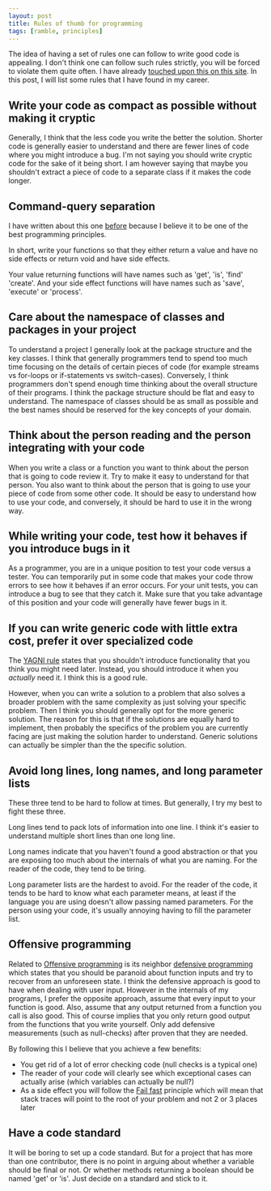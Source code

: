 ```yaml
---
layout: post
title: Rules of thumb for programming
tags: [ramble, principles]
---
```


The idea of having a set of rules one can follow to write
good code is appealing. I don't think one can follow such
rules strictly, you will be forced to violate them
quite often. I have already [touched upon this
on this site](https://plilja.se/breaking-principles/). In this
post, I will list some rules that I have found in my career.

## Write your code as compact as possible without making it cryptic

Generally, I think that the less code you write the better the solution. 
Shorter code is generally easier to understand and there are fewer
lines of code where you might introduce a bug. I'm not saying you
should write cryptic code for the sake of it being short. I am however
saying that maybe you shouldn't extract a piece of code to a separate
class if it makes the code longer.

## Command-query separation

I have written about this one [before](https://plilja.se/command-query-separation/) because I believe it to be one of the best programming principles.

In short, write your functions so that they either return a value and
have no side effects or return void and have side effects.

Your value returning functions will have names such as 'get', 'is', 'find'
'create'. And your side effect functions will have names such as 'save',
'execute' or 'process'.

## Care about the namespace of classes and packages in your project

To understand a project I generally look at the package structure and
the key classes. I think that generally programmers tend to spend too much
time focusing on the details of certain pieces of code (for example streams vs
for-loops or if-statements vs switch-cases). Conversely, I think programmers
don't spend enough time thinking about the overall structure of their programs.
I think the package structure should be flat and easy to understand. The namespace
of classes should be as small as possible and the best names should be
reserved for the key concepts of your domain.

## Think about the person reading and the person integrating with your code

When you write a class or a function you want to think about the person
that is going to code review it. Try to make it easy to understand for that
person. You also want to think about the person that is going to use your
piece of code from some other code. It should be easy to understand how
to use your code, and conversely, it should be hard to use it in the wrong
way.

## While writing your code, test how it behaves if you introduce bugs in it

As a programmer, you are in a unique position to test your code versus a
tester. You can temporarily put in some code that makes your code throw
errors to see how it behaves if an error occurs. For your unit tests, you
can introduce a bug to see that they catch it. Make sure that you take
advantage of this position and your code will generally have fewer bugs in
it.

## If you can write generic code with little extra cost, prefer it over specialized code

The [YAGNI rule](https://en.wikipedia.org/wiki/You_aren%27t_gonna_need_it) states
that you shouldn't introduce functionality that you think you might need later.
Instead, you should introduce it when you *actually* need it. I think
this is a good rule.

However, when you can write a solution to a problem that
also solves a broader problem with the same complexity as just solving your
specific problem. Then I think you should generally opt for the more generic
solution. The reason for this is that if the solutions are equally hard to
implement, then probably the specifics of the problem you are currently
facing are just making the solution harder to understand. Generic solutions
can actually be simpler than the the specific solution.

## Avoid long lines, long names, and long parameter lists

These three tend to be hard to follow at times. But generally, I try my best
to fight these three. 

Long lines tend to pack lots of information into one line. I think it's easier
to understand multiple short lines than one long line.

Long names indicate that you haven't found a good abstraction or that
you are exposing too much about the internals of what you are naming. For
the reader of the code, they tend to be tiring.

Long parameter lists are the hardest to avoid. For the reader of the code,
it tends to be hard to know what each parameter means, at least if the language
you are using doesn't allow passing named parameters. For the person using
your code, it's usually annoying having to fill the parameter list.

## Offensive programming

Related to [Offensive programming](https://en.wikipedia.org/wiki/Offensive_programming) is its neighbor [defensive programming](https://en.wikipedia.org/wiki/Defensive_programming) which
states that you should be paranoid about function inputs and try to recover
from an unforeseen state. I think the defensive approach is good to have
when dealing with user input. However in the internals of my programs, I prefer
the opposite approach, assume that every input to your function is good. Also,
assume that any output returned from a function you call is also good. This
of course implies that you only return good output from the functions that
you write yourself. Only add defensive measurements (such as null-checks) after
proven that they are needed.

By following this I believe that you achieve a few benefits:

* You get rid of a lot of error checking code (null checks is a typical one)
* The reader of your code will clearly see which exceptional cases can actually arise (which variables can actually be null?)
* As a side effect you will follow the [Fail fast](https://en.wikipedia.org/wiki/Fail-fast) principle which will mean that stack traces will point to the root of your problem and not 2 or 3 places later

## Have a code standard

It will be boring to set up a code standard. But for a project that has more
than one contributor, there is no point in arguing about whether a variable
should be final or not. Or whether methods returning a boolean should be named
'get' or 'is'. Just decide on a standard and stick to it.
